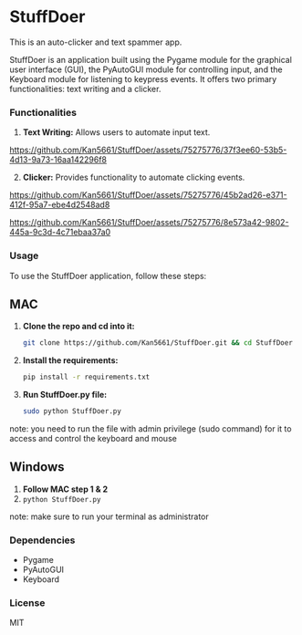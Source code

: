 # StuffDoer

This is an auto-clicker and text spammer app.

StuffDoer is an application built using the Pygame module for the graphical user interface (GUI), the PyAutoGUI module for controlling input, and the Keyboard module for listening to keypress events. It offers two primary functionalities: text writing and a clicker.





### Functionalities

1. **Text Writing:** Allows users to automate input text.
   

https://github.com/Kan5661/StuffDoer/assets/75275776/37f3ee60-53b5-4d13-9a73-16aa142296f8


2. **Clicker:** Provides functionality to automate clicking events.


https://github.com/Kan5661/StuffDoer/assets/75275776/45b2ad26-e371-412f-95a7-ebe4d2548ad8


https://github.com/Kan5661/StuffDoer/assets/75275776/8e573a42-9802-445a-9c3d-4c71ebaa37a0



### Usage

To use the StuffDoer application, follow these steps:

## MAC
1. **Clone the repo and cd into it:**
   ```bash
   git clone https://github.com/Kan5661/StuffDoer.git && cd StuffDoer
2. **Install the requirements:**
    ```bash
    pip install -r requirements.txt
3. **Run StuffDoer.py file:**
    ```bash
    sudo python StuffDoer.py
note: you need to run the file with admin privilege (sudo command) for it to access and control the keyboard and mouse

## Windows
1. **Follow MAC step 1 & 2**
2. ``python StuffDoer.py``

note: make sure to run your terminal as administrator
### Dependencies
- Pygame
- PyAutoGUI
- Keyboard

### License
MIT
